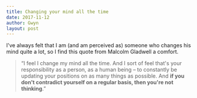 ```yaml
---
title: Changing your mind all the time
date: 2017-11-12
author: Gwyn
layout: post
---
```


I've always felt that I am (and am perceived as) someone who changes his mind quite a lot, so I find this quote from Malcolm Gladwell a comfort.

> &#8220;I feel I change my mind all the time. And I sort of feel that's your responsibility as a person, as a human being – to constantly be updating your positions on as many things as possible. And **if you don't contradict yourself on a regular basis, then you're not thinking**.&#8221;